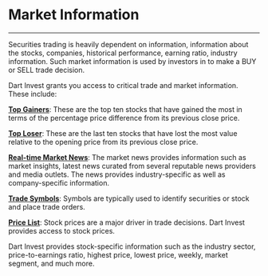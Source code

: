 # Market Information
***
Securities trading is heavily dependent on information, information about the stocks, companies, historical performance, earning ratio, industry information. Such market information is used by investors in to make a BUY or SELL trade decision. 

Dart Invest grants you access to critical trade and market information. These include:

[**Top Gainers**](api.md#top-gainers): These are the top ten stocks that have gained the most in terms of the percentage price difference from its previous close price.

[**Top Loser**](api.md#top-losers): These are the last ten stocks that have lost the most value relative to the opening price from its previous close price.

[**Real-time Market News**](api.md#market-news): The market news provides information such as market insights, latest news curated from several reputable news providers and media outlets. The news provides industry-specific as well as company-specific information.

[**Trade Symbols**](api.md#symbols): Symbols are typically used to identify securities or stock and place trade orders.

[**Price List**](api.md#price-list): Stock prices are a major driver in trade decisions. Dart Invest provides access to stock prices. 

Dart Invest provides stock-specific information such as the industry sector, price-to-earnings ratio, highest price, lowest price, weekly, market segment, and much more.


